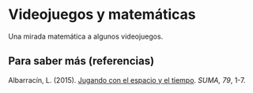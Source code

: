# Videojuegos y matemáticas

Una mirada matemática a algunos videojuegos. 

## Para saber más \(referencias\)

Albarracín, L. \(2015\). [Jugando con el espacio y el tiempo](https://www.researchgate.net/profile/Lluis_Albarracin/publication/291153345_Jugando_con_el_espacio_y_el_tiempo/links/569e660d08ae4af525445556/Jugando-con-el-espacio-y-el-tiempo.pdf?origin=publication_detail&ev=pub_int_prw_xdl&msrp=Qqj5zrpByWT9uw-24nHHOIBTWnP0sPl8L6z1oKLmFFmsU8kMMsT1KMeuXi7g0IgELbdwq4VoiCrGenoap-O5Ifd6RNGfIEEgFLL3vhLyBxX0WiZJtaAw2EhM.Hc1veVYCRY28P1EJrORXZ7dXIl0k_qoFjMCesmYlPXZDx8VygvoJ9VyjGqqGGSlOauTDgiJT0ckRrHrBLnLbxd357QByf7Egu1hF4g.n-RCPZZ0I1BPIxP0L5xm6o2Ml2QwGGZ8NldQbEj33bGV1OTwzUtPXCFgRNRcd4H918bHxHbTN2mUWKM5wKIFrzjnRgLW731XZ4QHbA.P9YOsKzFGbQRSFcBl7MdOYpiidlsykhiZNmw83Ae5EpUIPIKGN-LDd3SsjDZ8enRm8ZnrmMe3vKNN3gPgT4sMA6T1Xbo7NtYIr03Zg). _SUMA, 79_, 1-7.



